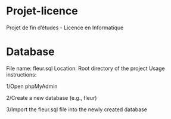 # Projet-licence
Projet de fin d’études - Licence en Informatique

# Database
File name: fleur.sql
Location: Root directory of the project
Usage instructions:

1/Open phpMyAdmin

2/Create a new database (e.g., fleur)

3/Import the fleur.sql file into the newly created database

